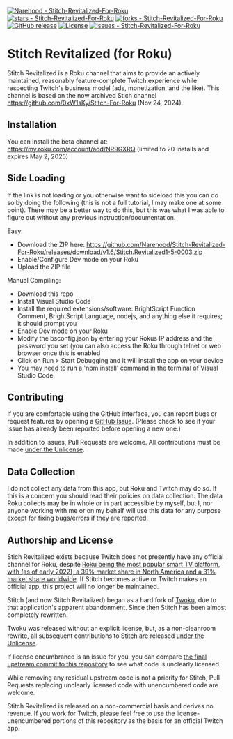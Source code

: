 [![Narehood - Stitch-Revitalized-For-Roku](https://img.shields.io/static/v1?label=Narehood&message=Stitch-Revitalized-For-Roku&color=blue&logo=github)](https://github.com/Narehood/Stitch-Revitalized-For-Roku "Go to GitHub repo")
[![stars - Stitch-Revitalized-For-Roku](https://img.shields.io/github/stars/Narehood/Stitch-Revitalized-For-Roku?style=social)](https://github.com/Narehood/Stitch-Revitalized-For-Roku)
[![forks - Stitch-Revitalized-For-Roku](https://img.shields.io/github/forks/Narehood/Stitch-Revitalized-For-Roku?style=social)](https://github.com/Narehood/Stitch-Revitalized-For-Roku)
[![GitHub release](https://img.shields.io/github/release/Narehood/Stitch-Revitalized-For-Roku?include_prereleases=&sort=semver&color=blue)](https://github.com/Narehood/Stitch-Revitalized-For-Roku/releases/)
[![License](https://img.shields.io/badge/License-Unlicense-blue)](https://github.com/Narehood/Stitch-Revitalized-For-Roku/blob/main/LICENSE)
[![issues - Stitch-Revitalized-For-Roku](https://img.shields.io/github/issues/Narehood/Stitch-Revitalized-For-Roku)](https://github.com/Narehood/Stitch-Revitalized-For-Roku/issues)

# Stitch Revitalized (for Roku)

Stitch Revitalized is a Roku channel that aims to provide an actively maintained, reasonably feature-complete Twitch experience while respecting Twitch's business model (ads, monetization, and the like). This channel is based on the now archived Stich channel https://github.com/0xW1sKy/Stitch-For-Roku (Nov 24, 2024).

## Installation

You can install the beta channel at: https://my.roku.com/account/add/NR9GXRQ (limited to 20 installs and expires May 2, 2025)

## Side Loading
If the link is not loading or you otherwise want to sideload this you can do so by doing the following (this is not a full tutorial, I may make one at some point). There may be a better way to do this, but this was what I was able to figure out without any previous instruction/documentation.

Easy: 

- Download the ZIP here: https://github.com/Narehood/Stitch-Revitalized-For-Roku/releases/download/v1.6/Stitch.Revitalized1-5-0003.zip
- Enable/Configure Dev mode on your Roku
- Upload the ZIP file

Manual Compiling:

- Download this repo
- Install Visual Studio Code
- Install the required extensions/software: BrightScript Function Comment, BrightScript Language, nodejs, and anything else it requires; it should prompt you
- Enable Dev mode on your Roku
- Modify the bsconfig.json by entering your Rokus IP address and the password you set (you can also access the Roku through telnet or web browser once this is enabled
- Click on Run > Start Debugging and it will install the app on your device
- You may need to run a 'npm install' command in the terminal of Visual Studio Code

## Contributing

If you are comfortable using the GitHub interface, you can report bugs or request features by opening a [GitHub Issue](https://github.com/Narehood/Stitch-Revitalized-For-Roku/issues). (Please check to see if your issue has already been reported before opening a new one.)


In addition to issues, Pull Requests are welcome. All contributions must be made [under the Unlicense](./LICENSE).

## Data Collection

I do not collect any data from this app, but Roku and Twitch may do so. If this is a concern you should read their policies on data collection. The data Roku collects may be in whole or in part accessible by myself, but I, nor anyone working with me or on my behalf will use this data for any purpose except for fixing bugs/errors if they are reported.


## Authorship and License

Stich Revitalized exists because Twitch does not presently have any official channel for Roku, despite [Roku being the most popular smart TV platform, with (as of early 2022), a 39% market share in North America and a 31% market share worldwide](https://seekingalpha.com/article/4547471-the-sleeping-giant-in-streaming-turning-roku-into-a-huge-2023-winner). If Stitch becomes active or Twitch makes an official app, this project will no longer be maintained.

Stitch (and now Stitch Revitalized) began as a hard fork of [Twoku](https://github.com/worldreboot/twitch-reloaded-roku), due to that application's apparent abandonment. Since then Stitch has been almost completely rewritten.

Twoku was released without an explicit license, but, as a non-cleanroom rewrite, all subsequent contributions to Stitch are released [under the Unlicense](./LICENSE).

If license encumbrance is an issue for you, you can compare [the final upstream commit to this repository](https://github.com/0xW1sKy/Stitch-For-Roku/commit/268187c63e1eaf3922f577a2dab6ccb6a2e089f8) to see what code is unclearly licensed.

While removing any residual upstream code is not a priority for Stitch, Pull Requests replacing unclearly licensed code with unencumbered code are welcome.

Stitch Revitalized is released on a non-commercial basis and derives no revenue. If you work for Twitch, please feel free to use the license-unencumbered portions of this repository as the basis for an official Twitch app.
